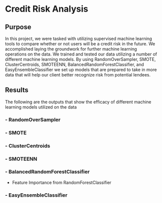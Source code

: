 # Credit Risk Analysis

## Purpose

In this project, we were tasked with utilizing supervised machine learning tools to compare whether or not users will be a credit risk in the future. We accomplished laying the groundwork for further machine learning operations on the data. We trained and tested our data utilizing a number of different machine learning models. By using RandomOverSampler, SMOTE, ClusterCentroids, SMOTEENN, BalancedRandomForestClassifier, and EasyEnsembleClassifier we set up models that are prepared to take in more data that will help our client better recognize risk from potential lendees.

## Results

The following are the outputs that show the efficacy of different machine learning models utilized on the data

### - RandomOverSampler

### - SMOTE

### - ClusterCentroids

### - SMOTEENN

###  - BalancedRandomForestClassifier

  - Feature Importance from RandomForestClassifier

### - EasyEnsembleClassifier
